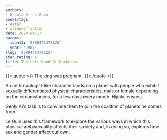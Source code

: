 ```yaml
---
authors:
- Ursula K. Le Guin
books/tags:
- 4star
- science fiction
date: 2024-04-17
params:
  isbn13: '9780441478125'
  year: '1987'
slug: '9780441478125'
star_rating: 4
title: The Left Hand Of Darkness
---
```


{{< quote >}}
The king was pregnant.
{{< /quote >}}

An anthropologist-like character lands on a planet with people who exhibit sexually differentiated physical characteristics, male or female depending on the circumstances, for a few days every month. Hijinks ensues.

<!--more-->

Genly Ai's task is to convince them to join the coalition of planets he comes from.

Le Guin uses this framework to explore the various ways in which this physical ambisexuality affects their society and, in doing so, explores how sex and gender affect our own.